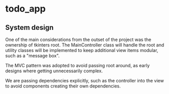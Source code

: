 # todo_app

## System design

One of the main considerations from the outset of the project was the ownership of tkinters root. The MainController class
will handle the root and utility classes will be implemented to keep additional view items modular, such as a "message box".

The MVC pattern was adopted to avoid passing root around, as early designs where getting unnecessarily complex.

We are passing dependencies explicitly, such as the controller into the view to avoid components creating their own dependencies.

